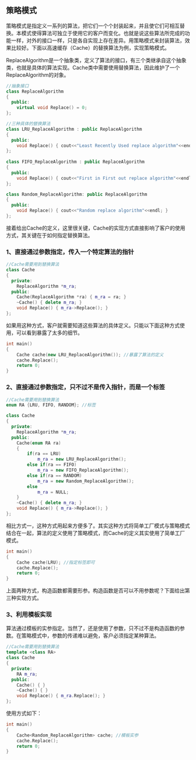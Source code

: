 
## 策略模式
策略模式是指定义一系列的算法，把它们一个个封装起来，并且使它们可相互替换。本模式使得算法可独立于使用它的客户而变化。也就是说这些算法所完成的功能一样，对外的接口一样，只是各自实现上存在差异。用策略模式来封装算法，效果比较好。下面以高速缓存（Cache）的替换算法为例，实现策略模式。

ReplaceAlgorithm是一个抽象类，定义了算法的接口，有三个类继承自这个抽象类，也就是具体的算法实现。Cache类中需要使用替换算法，因此维护了一个 ReplaceAlgorithm的对象。

```c++
//抽象接口  
class ReplaceAlgorithm  
{  
  public:  
    virtual void Replace() = 0;  
};  

//三种具体的替换算法  
class LRU_ReplaceAlgorithm : public ReplaceAlgorithm  
{  
  public:  
    void Replace() { cout<<"Least Recently Used replace algorithm"<<endl; }  
};  
  
class FIFO_ReplaceAlgorithm : public ReplaceAlgorithm  
{  
  public:  
    void Replace() { cout<<"First in First out replace algorithm"<<endl; }  
};  

class Random_ReplaceAlgorithm: public ReplaceAlgorithm  
{  
  public:  
    void Replace() { cout<<"Random replace algorithm"<<endl; }  
};  
```

接着给出Cache的定义，这里很关键，Cache的实现方式直接影响了客户的使用方式，其关键在于如何指定替换算法。


### 1、直接通过参数指定，传入一个特定算法的指针

```c++
//Cache需要用到替换算法  
class Cache  
{  
  private:  
    ReplaceAlgorithm *m_ra;  
  public:  
    Cache(ReplaceAlgorithm *ra) { m_ra = ra; }  
    ~Cache() { delete m_ra; }  
    void Replace() { m_ra->Replace(); }  
};  
```

如果用这种方式，客户就需要知道这些算法的具体定义。只能以下面这种方式使用，可以看到暴露了太多的细节。

```c++
int main()  
{  
    Cache cache(new LRU_ReplaceAlgorithm()); //暴露了算法的定义  
    cache.Replace();  
    return 0;  
}  
```

### 2、直接通过参数指定，只不过不是传入指针，而是一个标签

```c++
//Cache需要用到替换算法  
enum RA {LRU, FIFO, RANDOM}; //标签  

class Cache  
{  
  private:  
    ReplaceAlgorithm *m_ra;  
  public:  
    Cache(enum RA ra)   
    {   
        if(ra == LRU)  
            m_ra = new LRU_ReplaceAlgorithm();  
        else if(ra == FIFO)  
            m_ra = new FIFO_ReplaceAlgorithm();  
        else if(ra == RANDOM)  
            m_ra = new Random_ReplaceAlgorithm();  
        else   
            m_ra = NULL;  
    }  
    ~Cache() { delete m_ra; }  
    void Replace() { m_ra->Replace(); }  
};  
```

相比方式一，这种方式用起来方便多了。其实这种方式将简单工厂模式与策略模式结合在一起，算法的定义使用了策略模式，而Cache的定义其实使用了简单工厂模式。

```c++
int main()  
{  
    Cache cache(LRU); //指定标签即可  
    cache.Replace();  
    return 0;  
}  
```

上面两种方式，构造函数都需要形参。构造函数是否可以不用参数呢？下面给出第三种实现方式。

### 3、利用模板实现
算法通过模板的实参指定。当然了，还是使用了参数，只不过不是构造函数的参数。在策略模式中，参数的传递难以避免，客户必须指定某种算法。

```c++
//Cache需要用到替换算法  
template <class RA>  
class Cache  
{  
  private:  
    RA m_ra;  
  public:  
    Cache() { }  
    ~Cache() { }  
    void Replace() { m_ra.Replace(); }  
};  
```

使用方式如下：

```c++
int main()  
{  
    Cache<Random_ReplaceAlgorithm> cache; //模板实参  
    cache.Replace();  
    return 0;  
} 
```

